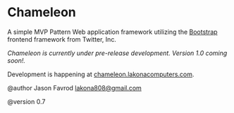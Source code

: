 Chameleon
========

A simple MVP Pattern Web application framework utilizing the [Bootstrap](http://getbootstrap.com/) frontend framework from Twitter, Inc.

*Chameleon is currently under pre-release development. Version 1.0 coming soon!.*

Development is happening at [chameleon.lakonacomputers.com](http://chameleon.lakonacomputers.com).

@author Jason Favrod <lakona808@gmail.com>

@version 0.7
